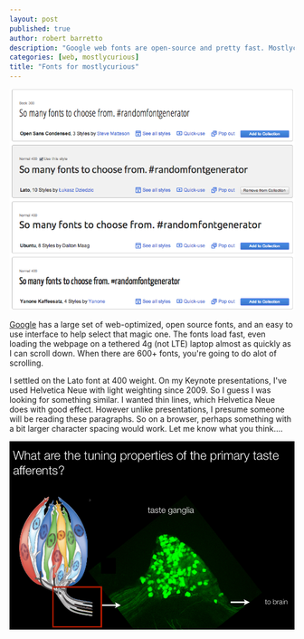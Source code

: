 ```yaml
---
layout: post
published: true
author: robert barretto
description: "Google web fonts are open-source and pretty fast. Mostlycurious is going with Lato."
categories: [web, mostlycurious]
title: "Fonts for mostlycurious"
---
```

![Lato font by Lukasz Dziedzic](/img/posts/2013-02-23-googlewebfont.png)

[Google](http://www.google.com/webfonts) has a large set of web-optimized, open source fonts, and an easy to use interface to help select that magic one. The fonts load fast, even loading the webpage on a tethered 4g (not LTE) laptop almost as quickly as I can scroll down. When there are 600+ fonts, you're going to do alot of scrolling.

I settled on the Lato font at 400 weight. On my Keynote presentations, I've used Helvetica Neue with light weighting since 2009. So I guess I was looking for something similar. I wanted thin lines, which Helvetica Neue does with good effect. However unlike presentations, I presume someone will be reading these paragraphs. So on a browser, perhaps something with a bit larger character spacing would work. Let me know what you think....

![Helvetica Neue Light in Keynote](/img/posts/2013-03-23-helvetica-neue.png)
